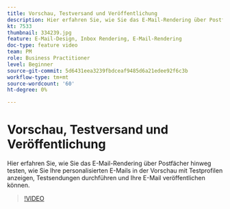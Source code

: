 ```yaml
---
title: Vorschau, Testversand und Veröffentlichung
description: Hier erfahren Sie, wie Sie das E-Mail-Rendering über Postfächer hinweg testen, wie Sie Ihre personalisierten E-Mails in der Vorschau mit Testprofilen anzeigen, Testsendungen durchführen und Ihre E-Mail veröffentlichen können.
kt: 7533
thumbnail: 334239.jpg
feature: E-Mail-Design, Inbox Rendering, E-Mail-Rendering
doc-type: feature video
team: PM
role: Business Practitioner
level: Beginner
source-git-commit: 5d6431eea3239fbdceaf9485d6a21edee92f6c3b
workflow-type: tm+mt
source-wordcount: '60'
ht-degree: 0%

---
```



# Vorschau, Testversand und Veröffentlichung

Hier erfahren Sie, wie Sie das E-Mail-Rendering über Postfächer hinweg testen, wie Sie Ihre personalisierten E-Mails in der Vorschau mit Testprofilen anzeigen, Testsendungen durchführen und Ihre E-Mail veröffentlichen können.

>[!VIDEO](https://video.tv.adobe.com/v/334239?quality=12)
